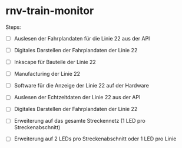 # rnv-train-monitor
Steps:  
- [ ] Auslesen der Fahrplandaten für die Linie 22 aus der API
- [ ] Digitales Darstellen der Fahrplandaten der Linie 22
- [ ] Inkscape für Bauteile der Linie 22
- [ ] Manufacturing der Linie 22
- [ ] Software für die Anzeige der Linie 22 auf der Hardware
- [ ] Auslesen der Echtzeitdaten der Linie 22 aus der API
- [ ] Digitales Darstellen der Fahrplandaten der Linie 22


- [ ] Erweiterung auf das gesamte Streckennetz (1 LED pro Streckenabschnitt)
- [ ] Erweiterung auf 2 LEDs pro Streckenabschnitt oder 1 LED pro Linie
